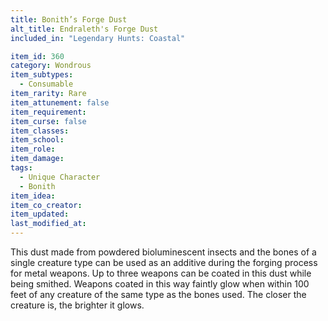 ```yaml
---
title: Bonith’s Forge Dust
alt_title: Endraleth's Forge Dust
included_in: "Legendary Hunts: Coastal"

item_id: 360
category: Wondrous
item_subtypes: 
  - Consumable
item_rarity: Rare
item_attunement: false
item_requirement: 
item_curse: false
item_classes: 
item_school: 
item_role: 
item_damage: 
tags:
  - Unique Character
  - Bonith
item_idea: 
item_co_creator: 
item_updated: 
last_modified_at: 
---
```


This dust made from powdered bioluminescent insects and the bones of a single creature type can be used as an additive during the forging process for metal weapons. Up to three weapons can be coated in this dust while being smithed. Weapons coated in this way faintly glow when within 100 feet of any creature of the same type as the bones used. The closer the creature is, the brighter it glows.
